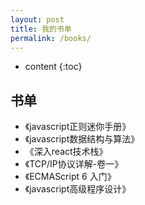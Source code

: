 ```yaml
---
layout: post
title: 我的书单
permalink: /books/
---
```


* content
{:toc}


书单
-----------------------------------------------------------------


+ 《javascript正则迷你手册》
+ 《javascript数据结构与算法》
+ 《深入react技术栈》
+ 《TCP/IP协议详解-卷一》
+ 《ECMAScript 6 入门》
+ 《javascript高级程序设计》

